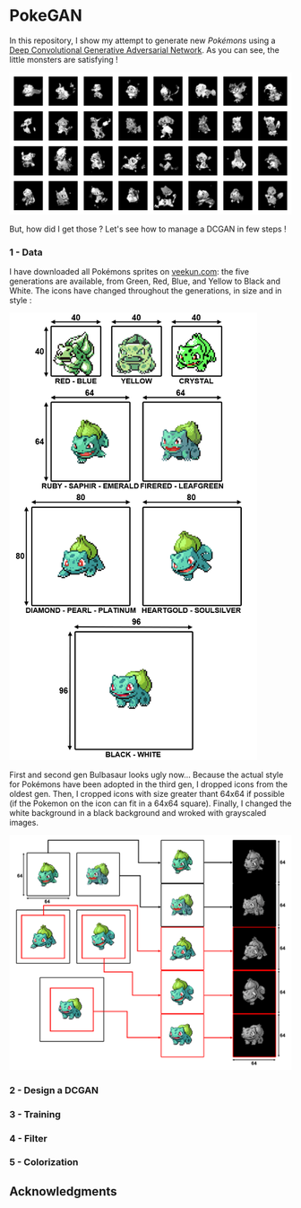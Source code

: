 # PokeGAN
In this repository, I show my attempt to generate new *Pokémons* using a [Deep Convolutional Generative Adversarial Network](https://arxiv.org/abs/1511.06434). 
As you can see, the little monsters are satisfying !

![MyPokemons](https://github.com/dechantoine/PokeGAN/blob/master/generated_pkmn.png)

But, how did I get those ? Let's see how to manage a DCGAN in few steps !


### 1 - Data

I have downloaded all Pokémons sprites on [veekun.com](https://veekun.com/dex/downloads): the five generations are available, from Green, Red, Blue, and Yellow to Black and White.
The icons have changed throughout the generations, in size and in style :

![AllGens](https://github.com/dechantoine/PokeGAN/blob/master/allgen.PNG)

First and second gen Bulbasaur looks ugly now... Because the actual style for Pokémons have been adopted in the third gen, I dropped icons from the oldest gen. Then, I cropped icons with size greater thant 64x64 if possible (if the Pokemon on the icon can fit in a 64x64 square). Finally, I changed the white background in a black background and wroked with grayscaled images.

![Process](https://github.com/dechantoine/PokeGAN/blob/master/process.PNG)


### 2 - Design a DCGAN

### 3 - Training

### 4 - Filter

### 5 - Colorization

## Acknowledgments
